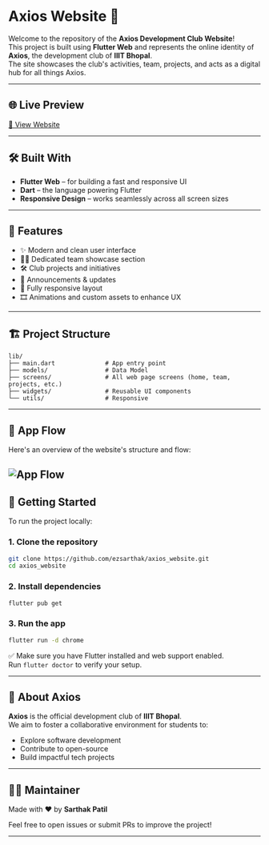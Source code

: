 # Axios Website 🚀

Welcome to the repository of the **Axios Development Club Website**!  
This project is built using **Flutter Web** and represents the online identity of **Axios**, the development club of **IIIT Bhopal**.  
The site showcases the club's activities, team, projects, and acts as a digital hub for all things Axios.

---

## 🌐 Live Preview

[🔗 View Website](https://axios-website.onrender.com)

---

## 🛠️ Built With

- **Flutter Web** – for building a fast and responsive UI  
- **Dart** – the language powering Flutter  
- **Responsive Design** – works seamlessly across all screen sizes  

---

## 📁 Features

- ✨ Modern and clean user interface  
- 🧑‍💻 Dedicated team showcase section  
- 🛠️ Club projects and initiatives  
- 📢 Announcements & updates  
- 📱 Fully responsive layout  
- 🎞️ Animations and custom assets to enhance UX  

---

## 🏗️ Project Structure

```
lib/
├── main.dart              # App entry point
├── models/                # Data Model
├── screens/               # All web page screens (home, team, projects, etc.)
├── widgets/               # Reusable UI components
└── utils/                 # Responsive
```

---

## 🔄 App Flow

Here's an overview of the website's structure and flow:

![App Flow](https://github.com/user-attachments/assets/7aa54d1b-0951-451f-a604-10399de1c2d3
)
---

## 🚀 Getting Started

To run the project locally:

### 1. Clone the repository

```bash
git clone https://github.com/ezsarthak/axios_website.git
cd axios_website
```

### 2. Install dependencies

```bash
flutter pub get
```

### 3. Run the app

```bash
flutter run -d chrome
```

✅ Make sure you have Flutter installed and web support enabled.  
Run `flutter doctor` to verify your setup.

---

## 📌 About Axios

**Axios** is the official development club of **IIIT Bhopal**.  
We aim to foster a collaborative environment for students to:

- Explore software development
- Contribute to open-source
- Build impactful tech projects

---

## 🧑‍💻 Maintainer

Made with ❤️ by **Sarthak Patil**

Feel free to open issues or submit PRs to improve the project!

---
